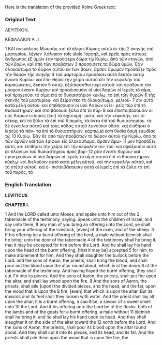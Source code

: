 Here is the translation of the provided Koine Greek text:

### Original Text

ΛΕΥΙΤΙΚΟΝ.

ΚΕΦΑΛΑΙΟΝ Α΄. Ι.

1   ΚΑΙ ἀνεκάλεσε Μωυσῆν, καὶ ἐλάλησε Κύριος αὐτῷ ἐκ τῆς
2   σκηνῆς τοῦ μαρτυρίου, λέγων· λάλησον τοῖς υἱοῖς Ἰσραήλ, καὶ
    ἐρεῖς πρὸς αὐτούς· ἄνθρωπος ἐξ ὑμῶν ἐὰν προσφέρῃ δῶρα τῷ
    Κυρίῳ, ἀπὸ τῶν κτηνῶν, ἀπὸ τῶν βοῶν, καὶ ἀπὸ τῶν προβάτων
3   προσόισετε τὰ δῶρα ὑμῶν. Ἐὰν ὁλοκαύτωμα τὸ δῶρον αὐτοῦ ἐκ
    τῶν βοῶν, ἄρσεν ἄμωμον προσάξει· πρὸς τὴν θύραν τῆς σκηνῆς
4   τοῦ μαρτυρίου προσόισει αὐτὸ δεκτὸν αὐτῷ ἔναντι Κυρίου· καὶ ἐπι-
    θήσει τὴν χεῖρα αὐτοῦ ἐπὶ τὴν κεφαλὴν τοῦ καρπώματος, δεκτὸν
5   αὐτῷ, ἐξιλάσασθαι περὶ αὐτοῦ· καὶ σφάξουσι τὸν μόσχον ἔναντι
    Κυρίου· καὶ προσόισουσιν οἱ υἱοὶ Ἀαρὼν οἱ ἱερεῖς τὸ αἷμα, καὶ
    προχεοῦσι τὸ αἷμα ἐπὶ τὸ θυσιαστήριον κύκλῳ, τὸ ἐπὶ τῶν θυρῶν
6   τῆς σκηνῆς τοῦ μαρτυρίου· καὶ δείραντες τὸ ὁλοκαύτωμα, μελιοῦ-
7   σιν αὐτὸ κατὰ μέλη αὐτοῦ· καὶ ἐπιθήσουσιν οἱ υἱοὶ Ἀαρὼν οἱ ἱε-
    ρεῖς πῦρ ἐπὶ τὸ θυσιαστήριον, καὶ στοιβάσουσι ξύλα ἐπὶ τὸ πῦρ·
8   καὶ ἐπιστοιβάσουσιν οἱ υἱοὶ Ἀαρὼν οἱ ἱερεῖς (ἐπὶ) τὰ διχοτομή-
    ματα, καὶ τὴν κεφαλὴν, καὶ τὸ στέαρ, ἐπὶ τὰ ξύλα τὰ ἐπὶ τοῦ
9   πυρός, τὰ ὄντα ἐπὶ τοῦ θυσιαστηρίου. τὰ δὲ ἐγκοίλια αὐτοῦ καὶ
    τοὺς πόδας αὐτοῦ λυνοῦσιν ὕδατι· καὶ ἐπιθήσει ὁ ἱερεὺς τὰ πάν-
    τα ἐπὶ τὸ θυσιαστήριον· κάρπωμά ἐστι θυσία ὀσμὴ εὐωδίας τῷ
10  Κυρίῳ. Ἐὰν δὲ ἀπὸ τῶν προβάτων τὸ δῶρον αὐτοῦ τῷ Κυρίῳ,
    ἀπό τε τῶν ἀρνῶν καὶ τῶν ἐρίφων εἰς ὁλοκαύτωμα, ἄρσεν ἄμω-
11  μον προσάξει αὐτὸ, καὶ ἐπιθήσει τὴν χεῖρα ἐπὶ τὴν κεφαλὴν αὐ-
    τοῦ· καὶ σφάξουσιν αὐτὸ ἐκ πλαγίων τοῦ θυσιαστηρίου πρὸς βορ-
12  ρᾶν ἔναντι Κυρίου· καὶ προσχεοῦσιν οἱ υἱοὶ Ἀαρὼν οἱ ἱερεῖς τὸ
    αἷμα αὐτοῦ ἐπὶ τὸ θυσιαστήριον κύκλῳ· καὶ διελοῦσιν αὐτὸ κατὰ
    μέλη αὐτοῦ, καὶ τὴν κεφαλὴν αὐτοῦ, καὶ τὸ στέαρ αὐτοῦ· καὶ ἐ-
    πιστοιβάσουσιν αὐτὰ οἱ ἱερεῖς ἐπὶ τὰ ξύλα τὰ ἐπὶ τοῦ πυρός, τὰ

### English Translation

**LEVITICUS.**

**CHAPTER I.**

1   And the LORD called unto Moses, and spake unto him out of the
2   tabernacle of the testimony, saying: Speak unto the children of Israel, and
    say unto them, If any man of you bring an offering unto the Lord,
    ye shall bring your offering of the livestock, [even] of the oxen, and of the sheep.
3   If his offering be a burnt offering of the herd,
    a male without blemish shall he bring: unto the door of the tabernacle
4   of the testimony shall he bring it, that it may be accepted for him before the Lord. And he shall lay
    his hand upon the head of the burnt offering, [that it may be] accepted
5   for him, to make atonement for him. And they shall slaughter the bullock before
    the Lord: and the sons of Aaron, the priests, shall bring the blood, and
    shall pour out the blood upon the altar round about, which is at the doors
6   of the tabernacle of the testimony. And having flayed the burnt offering, they shall cut
7   it into its pieces. And the sons of Aaron, the priests, shall put
    fire upon the altar, and shall lay wood upon the fire.
8   And the sons of Aaron, the priests, shall pile [upon] the divided
    pieces, and the head, and the fat, upon the wood that is upon the
9   fire, [even] that which is upon the altar. But its inwards and
    its feet shall they loosen with water. And the priest shall lay all
    upon the altar; it is a burnt offering, a sacrifice, a savour of a sweet smell unto
10  the Lord. And if his offering unto the Lord be of the flocks,
    both of the lambs and of the goats for a burnt offering, a male without
11  blemish shall he bring it, and he shall lay his hand upon its head.
    And they shall slaughter it on the side of the altar toward the
12  north before the Lord. And the sons of Aaron, the priests, shall pour
    its blood upon the altar round about. And they shall cut it into its
    pieces, and its head, and its fat. And the
    priests shall pile them upon the wood that is upon the fire, the